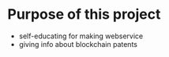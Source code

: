 <html>
  <head>
    <title> Blokchain patents </title>
    <meta charset="utf-8">
  </head>
  <body>

<h1>Purpose of this project</h1>
<ul>
<li> self-educating for making webservice  </li>
<li> giving info about blockchain patents  </li>
</ul>


  </body>
</html>
